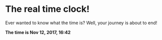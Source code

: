 # The real time clock!

Ever wanted to know what the time is? Well, your journey is about to end!

**The time is Nov 12, 2017, 16:42**